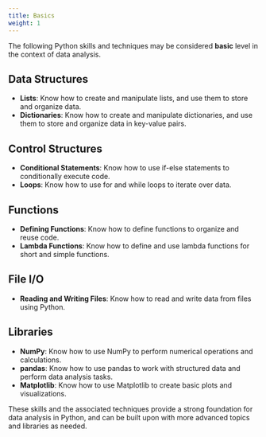 ```yaml
---
title: Basics
weight: 1
---
```



The following Python skills and techniques
may be considered **basic** level in the context of data analysis. 

## Data Structures

- **Lists**: Know how to create and manipulate lists, and use them to store and organize data.
- **Dictionaries**: Know how to create and manipulate dictionaries, and use them to store and organize data in key-value pairs.

## Control Structures

- **Conditional Statements**: Know how to use if-else statements to conditionally execute code.
- **Loops**: Know how to use for and while loops to iterate over data.

## Functions

- **Defining Functions**: Know how to define functions to organize and reuse code.
- **Lambda Functions**: Know how to define and use lambda functions for short and simple functions.

## File I/O

- **Reading and Writing Files**: Know how to read and write data from files using Python.

## Libraries

- **NumPy**: Know how to use NumPy to perform numerical operations and calculations.
- **pandas**: Know how to use pandas to work with structured data and perform data analysis tasks.
- **Matplotlib**: Know how to use Matplotlib to create basic plots and visualizations.

These skills and the associated techniques provide a strong foundation for data analysis in Python, 
and can be built upon with more advanced topics and libraries as needed.
